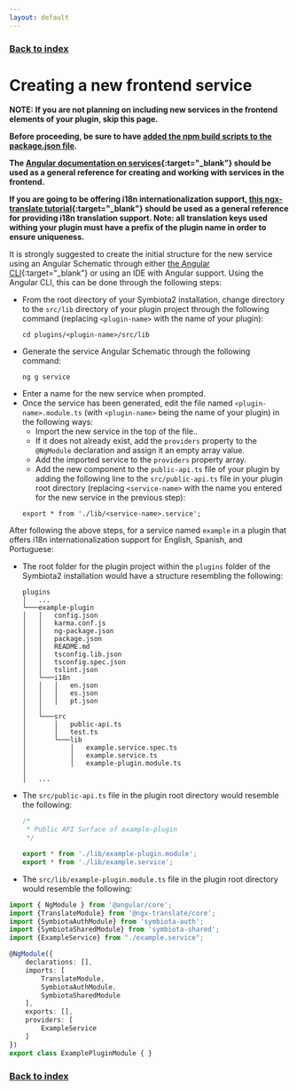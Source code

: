 ```yaml
---
layout: default
---
```


### [Back to index](./index.html)

# Creating a new frontend service

**NOTE: If you are not planning on including new services in the frontend elements of your plugin, skip this page.**

**Before proceeding, be sure to have [added the npm build scripts to the package.json file](./add-npm-build-scripts.html).**

**The [Angular documentation on services](https://angular.io/guide/architecture-services){:target="_blank"} 
  should be used as a general reference for creating and working with services in the frontend.**

**If you are going to be offering i18n internationalization support, [this ngx-translate tutorial](https://www.codeandweb.com/babeledit/tutorials/how-to-translate-your-angular8-app-with-ngx-translate){:target="_blank"} 
  should be used as a general reference for providing i18n translation support. Note: all translation keys used withing 
  your plugin must have a prefix of the plugin name in order to ensure uniqueness.**

It is strongly suggested to create the initial structure for the new service using an Angular Schematic through 
  either [the Angular CLI](https://angular.io/cli/generate){:target="_blank"} or using an IDE with Angular support. Using 
  the Angular CLI, this can be done through the following steps:
  - From the root directory of your Symbiota2 installation, change directory to the `src/lib` directory of your plugin
    project through the following command (replacing `<plugin-name>` with the name of your plugin):
    ```
    cd plugins/<plugin-name>/src/lib
    ```
  - Generate the service Angular Schematic through the following command:
    ```
    ng g service
    ```
  - Enter a name for the new service when prompted.
  - Once the service has been generated, edit the file named `<plugin-name>.module.ts` (with `<plugin-name>` being 
    the name of your plugin) in the following ways:
    - Import the new service in the top of the file..
    - If it does not already exist, add the `providers` property to the `@NgModule` declaration and assign it 
      an empty array value.
    - Add the imported service to the `providers` property array.
    - Add the new component to the `public-api.ts` file of your plugin by adding the following 
    line to the  `src/public-api.ts` file in your plugin root directory (replacing `<service-name>` with the name you 
    entered for the new service in the previous step):
    ```
    export * from './lib/<service-name>.service';
    ```

After following the above steps, for a service named `example` in a plugin that offers i18n internationalization support 
  for English, Spanish, and Portuguese:
  - The root folder for the plugin project within the `plugins` folder of the Symbiota2 installation would have a structure 
    resembling the following:
    
    ```
    plugins
    │   ...
    └───example-plugin
    │   │   config.json
    │   │   karma.conf.js
    │   │   ng-package.json
    │   │   package.json
    │   │   README.md
    │   │   tsconfig.lib.json
    │   │   tsconfig.spec.json
    │   │   tslint.json
    │   └───i18n
    │   │   │   en.json
    │   │   │   es.json
    │   │   │   pt.json
    │   │   
    │   └───src
    │       │   public-api.ts
    │       │   test.ts
    │       └───lib
    │           │   example.service.spec.ts
    │           │   example.service.ts
    │           │   example-plugin.module.ts
    │   
    │   ...
    ```

  - The `src/public-api.ts` file in the plugin root directory would resemble the following:
    
    ```typescript
    /*
     * Public API Surface of example-plugin
     */
    
    export * from './lib/example-plugin.module';
    export * from './lib/example.service';
    ```
  - The `src/lib/example-plugin.module.ts` file in the plugin root directory would resemble the following:
      
  ```typescript
  import { NgModule } from '@angular/core';
  import {TranslateModule} from '@ngx-translate/core';
  import {SymbiotaAuthModule} from 'symbiota-auth';
  import {SymbiotaSharedModule} from 'symbiota-shared';
  import {ExampleService} from "./example.service";
  
  @NgModule({
      declarations: [],
      imports: [
          TranslateModule,
          SymbiotaAuthModule,
          SymbiotaSharedModule
      ],
      exports: [],
      providers: [
          ExampleService
      ]
  })
  export class ExamplePluginModule { }
  ```

### [Back to index](./index.html)
